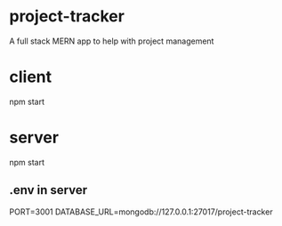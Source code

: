 # project-tracker
A full stack MERN app to help with project management

# client
npm start

# server
npm start

## .env in server
PORT=3001
DATABASE_URL=mongodb://127.0.0.1:27017/project-tracker